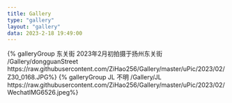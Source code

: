 ```yaml
---
title: Gallery
type: "gallery"
layout: "gallery"
data: 2023-2-18 19:49:00
---
```


<div class="gallery-group-main">
{% galleryGroup 东关街 2023年2月初拍摄于扬州东关街 /Gallery/dongguanStreet https://raw.githubusercontent.com/ZiHao256/Gallery/master/uPic/2023/02/Z30_0168.JPG%}
{% galleryGroup JL 不明 /Gallery/JL https://raw.githubusercontent.com/ZiHao256/Gallery/master/uPic/2023/02/WechatIMG6526.jpeg%}
</div>

